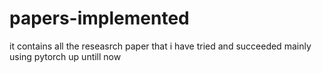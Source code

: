 # papers-implemented
it contains all the reseasrch paper that i have tried and succeeded mainly using pytorch up untill now
